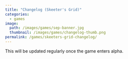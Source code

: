 ```yaml
---
title: "Changelog (Skeeter's Grid)"
categories:
  - games
image:
  path: /images/games/sep-banner.jpg
  thumbnail: /images/games/changelog-thumb.png
permalink: /games/skeeters-grid-changelog/ 
---
```

This will be updated regularly once the game enters alpha.
